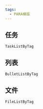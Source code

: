 ```yaml
---
tags:
  - PARA模版
---
```


## 任务
```LifeOS
TaskListByTag
```

## 列表
```LifeOS
BulletListByTag
```

## 文件
```LifeOS
FileListByTag
```